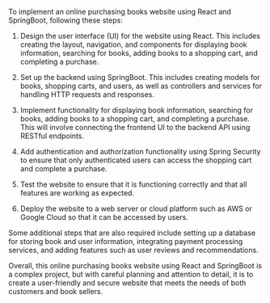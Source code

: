 To implement an online purchasing books website using React and SpringBoot, following these steps: 

1. Design the user interface (UI) for the website using React. This includes creating the layout, navigation, and components for displaying book information, searching for books, adding books to a shopping cart, and completing a purchase.  
   
2. Set up the backend using SpringBoot. This includes creating models for books, shopping carts, and users, as well as controllers and services for handling HTTP requests and responses.  
   
3. Implement functionality for displaying book information, searching for books, adding books to a shopping cart, and completing a purchase. This will involve connecting the frontend UI to the backend API using RESTful endpoints.  
   
4. Add authentication and authorization functionality using Spring Security to ensure that only authenticated users can access the shopping cart and complete a purchase.  
   
5. Test the website to ensure that it is functioning correctly and that all features are working as expected.  
   
6. Deploy the website to a web server or cloud platform such as AWS or Google Cloud so that it can be accessed by users. 
   
Some additional steps that are also required include setting up a database for storing book and user information, integrating payment processing services, and adding features such as user reviews and recommendations.  


Overall, this online purchasing books website using React and SpringBoot is a complex project, but with careful planning and attention to detail, it is to create a user-friendly and secure website that meets the needs of both customers and book sellers.
